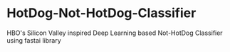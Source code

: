 # HotDog-Not-HotDog-Classifier
HBO's Silicon Valley inspired Deep Learning based Not-HotDog Classifier using fastai library
